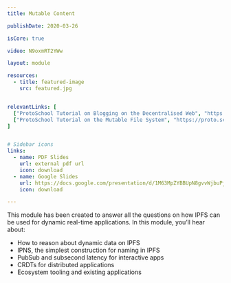 ```yaml
---
title: Mutable Content

publishDate: 2020-03-26

isCore: true

video: N9oxmRT2YWw

layout: module

resources:
  - title: featured-image
    src: featured.jpg


relevantLinks: [
  ["ProtoSchool Tutorial on Blogging on the Decentralised Web", "https://github.com/protocol/ResNetLab/blob/master/OPEN_PROBLEMS/ENHANCED_BITSWAP_GRAPHSYNC.md"],
  ["ProtoSchool Tutorial on the Mutable File System", "https://proto.school/mutable-file-system/01"]
]


# Sidebar icons
links:
  - name: PDF Slides
    url: external pdf url
    icon: download
  - name: Google Slides
    url: https://docs.google.com/presentation/d/1M63MpZYBBUpN8gvvWjbuPjaeny3aFBb5Hdzx-mr2yIw/edit?usp=sharing
    icon: download

---
```


This module has been created to answer all the questions on how IPFS can be used for dynamic real-time applications. In this module, you’ll hear about:

  - How to reason about dynamic data on IPFS
  - IPNS, the simplest construction for naming in IPFS
  - PubSub and subsecond latency for interactive apps
  - CRDTs for distributed applications
  - Ecosystem tooling and existing applications

<!--more-->
